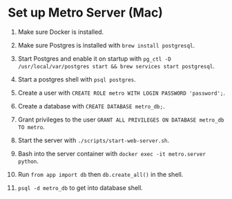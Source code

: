 # Set up Metro Server (Mac)

1. Make sure Docker is installed.

2. Make sure Postgres is installed with `brew install postgresql`.

3. Start Postgres and enable it on startup with `pg_ctl -D /usr/local/var/postgres start && brew services start postgresql`.

4. Start a postgres shell with `psql postgres`.

5. Create a user with `CREATE ROLE metro WITH LOGIN PASSWORD 'password';`.

6. Create a database with `CREATE DATABASE metro_db;`.

7. Grant privileges to the user `GRANT ALL PRIVILEGES ON DATABASE metro_db TO metro`.

8. Start the server with `./scripts/start-web-server.sh`.

9. Bash into the server container with `docker exec -it metro.server python`.

10. Run `from app import db` then `db.create_all()` in the shell.

11. `psql -d metro_db` to get into database shell.
